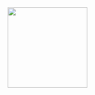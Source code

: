<div align="center">
  <a href="https://github.com/Luyiz333">
  <img height="180em" src="https://github-readme-stats.vercel.app/api?username=Luyiz333&show_icons=true&theme=dracula&include_all_commits=true&count_private=true"/>
  
  <!--<img height="180em" src="https://github-readme-stats.vercel.app/api/top-langs/?username=Luyiz333&layout=compact&langs_count=2&theme=dracula"/>-->
  
</div>

